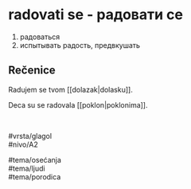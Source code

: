 # radovati se - радовати се

1. радоваться  
2. испытывать радость, предвкушать

## Rečenice

Radujem se tvom [[dolazak|dolasku]].

Deca su se radovala [[poklon|poklonima]].

<br>

#vrsta/glagol  
#nivo/A2  

#tema/osećanja  
#tema/ljudi  
#tema/porodica  
